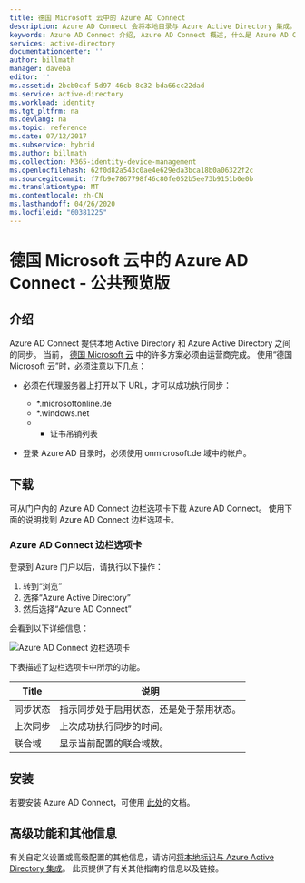 ```yaml
---
title: 德国 Microsoft 云中的 Azure AD Connect
description: Azure AD Connect 会将本地目录与 Azure Active Directory 集成。 这样便可以为集成到 Azure AD 的 Office 365、Azure 和 SaaS 应用程序提供一个通用标识。
keywords: Azure AD Connect 介绍, Azure AD Connect 概述, 什么是 Azure AD Connect, 安装 Active Directory, 德国, 黑森林
services: active-directory
documentationcenter: ''
author: billmath
manager: daveba
editor: ''
ms.assetid: 2bcb0caf-5d97-46cb-8c32-bda66cc22dad
ms.service: active-directory
ms.workload: identity
ms.tgt_pltfrm: na
ms.devlang: na
ms.topic: reference
ms.date: 07/12/2017
ms.subservice: hybrid
ms.author: billmath
ms.collection: M365-identity-device-management
ms.openlocfilehash: 62f0d82a543c0ae4e629eda3bca18b0a06322f2c
ms.sourcegitcommit: f7fb9e7867798f46c80fe052b5ee73b9151b0e0b
ms.translationtype: MT
ms.contentlocale: zh-CN
ms.lasthandoff: 04/26/2020
ms.locfileid: "60381225"
---
```

# <a name="azure-ad-connect-in-microsoft-cloud-germany---public-preview"></a>德国 Microsoft 云中的 Azure AD Connect - 公共预览版
## <a name="introduction"></a>介绍
Azure AD Connect 提供本地 Active Directory 和 Azure Active Directory 之间的同步。
当前， [德国 Microsoft 云](https://azure.microsoft.com/global-infrastructure/germany/
) 中的许多方案必须由运营商完成。 使用“德国 Microsoft 云”时，必须注意以下几点：

* 必须在代理服务器上打开以下 URL，才可以成功执行同步：
  
  * *.microsoftonline.de
  * *.windows.net
  * * 证书吊销列表
* 登录 Azure AD 目录时，必须使用 onmicrosoft.de 域中的帐户。

 
## <a name="download"></a>下载
可从门户内的 Azure AD Connect 边栏选项卡下载 Azure AD Connect。  使用下面的说明找到 Azure AD Connect 边栏选项卡。

### <a name="the-azure-ad-connect-blade"></a>Azure AD Connect 边栏选项卡
登录到 Azure 门户以后，请执行以下操作：

1. 转到“浏览”
2. 选择“Azure Active Directory”
3. 然后选择“Azure AD Connect”

会看到以下详细信息：

![Azure AD Connect 边栏选项卡](./media/reference-connect-germany/germany1.png)

下表描述了边栏选项卡中所示的功能。

| Title | 说明 |
| --- | --- |
| 同步状态 |指示同步处于启用状态，还是处于禁用状态。 |
| 上次同步 |上次成功执行同步的时间。 |
| 联合域 |显示当前配置的联合域数。 |

## <a name="installation"></a>安装
若要安装 Azure AD Connect，可使用 [此处](how-to-connect-install-roadmap.md)的文档。

## <a name="advanced-features-and-additional-information"></a>高级功能和其他信息
有关自定义设置或高级配置的其他信息，请访问[将本地标识与 Azure Active Directory 集成](whatis-hybrid-identity.md)。 此页提供了有关其他指南的信息以及链接。

